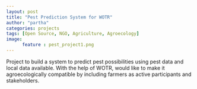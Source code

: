 ```yaml
---
layout: post
title: "Pest Prediction System for WOTR"
author: "partha"
categories: projects
tags: [Open Source, NGO, Agriculture, Agroecology]
image:
      feature : pest_project1.png	
---
```

 Project to build a system to predict pest possibilities using pest data and local data available. With the help of WOTR, would like to make it agroecologically compatible by including farmers as active participants and stakeholders. 
